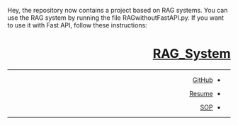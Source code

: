Hey, the repository now contains a project based on RAG systems. You can use the RAG system by running the file RAGwithoutFastAPI.py. If you want to use it with Fast API, follow these instructions:


<div dir="rtl"> 


# [RAG_System](https://github.com/FATEMEHVAKILI/RAG_System) 
---------------------------------------
- [GitHub](https://github.com/FatemehVakili/)

- [Resume](https://fatemehvakili.github.io/)

- [SOP](https://FatemehVakili.github.io/SOP/)
------------------
